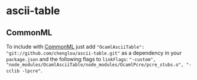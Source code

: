 # ascii-table

## CommonML
To include with [CommonML](https://github.com/jordwalke/CommonML) just add `"OcamlAsciiTable": "git://github.com/chenglou/ascii-table.git"` as a dependency in your `package.json` and the following flags to `linkFlags`: `"-custom", "node_modules/OcamlAsciiTable/node_modules/OcamlPcre/pcre_stubs.o", "-cclib -lpcre"`.
